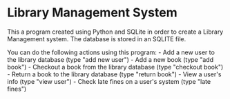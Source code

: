 # Library Management System
This a program created using Python and SQLite in order to create a Library Management system. 
The database is stored in an SQLITE file. 

You can do the following actions using this program:
        - Add a new user to the library database (type "add new user")
        - Add a new book (type "add book")
        - Checkout a book from the library database (type "checkout book")
        - Return a book to the library database (type "return book")
        - View a user's info (type "view user")
        - Check late fines on a user's system (type "late fines")
